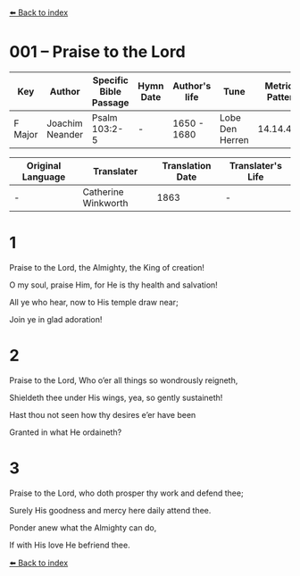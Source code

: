 [⬅️ Back to index](../README.md)

# 001 – Praise to the Lord

Key | Author   | Specific Bible Passage     |Hymn Date |Author's life |Tune |Metrical Pattern   |Composer/Source                                                                                        
-- | --------- | ---------------------------|----------|--------------|-----|-------------------|-------------   
F Major  | Joachim Neander      | Psalm 103:2-5 | -  | 1650 - 1680 | Lobe Den Herren | 14.14.4.7.8 | Chorale Book for England, 1863 

Original Language | Translater | Translation Date   | Translater's Life     
----------------- | --------- | --------------------|-------------   
\-  | Catherine Winkworth      | 1863 | -  | 1827 - 1878 



# 1

Praise to the Lord, the Almighty, the King of creation!

O my soul, praise Him, for He is thy health and salvation!

All ye who hear, now to His temple draw near;

Join ye in glad adoration!



# 2

Praise to the Lord, Who o’er all things so wondrously reigneth,

Shieldeth thee under His wings, yea, so gently sustaineth!

Hast thou not seen how thy desires e’er have been

Granted in what He ordaineth?



# 3

Praise to the Lord, who doth prosper thy work and defend thee;

Surely His goodness and mercy here daily attend thee.

Ponder anew what the Almighty can do,

If with His love He befriend thee.

[⬅️ Back to index](../README.md)
